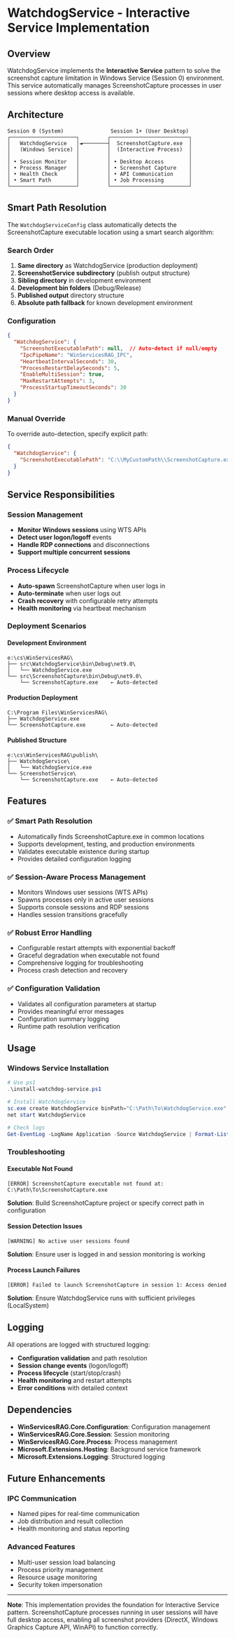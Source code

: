 # WatchdogService - Interactive Service Implementation

## Overview

WatchdogService implements the **Interactive Service** pattern to solve the screenshot capture limitation in Windows Service (Session 0) environment. This service automatically manages ScreenshotCapture processes in user sessions where desktop access is available.

## Architecture

```
Session 0 (System)               Session 1+ (User Desktop)
┌─────────────────────┐         ┌─────────────────────────┐
│   WatchdogService   │◄────────┤  ScreenshotCapture.exe  │
│   (Windows Service) │         │  (Interactive Process)  │
│                     │         │                         │
│ • Session Monitor   │         │ • Desktop Access        │
│ • Process Manager   │         │ • Screenshot Capture    │
│ • Health Check      │         │ • API Communication     │
│ • Smart Path        │         │ • Job Processing        │
└─────────────────────┘         └─────────────────────────┘
```

## Smart Path Resolution

The `WatchdogServiceConfig` class automatically detects the ScreenshotCapture executable location using a smart search algorithm:

### Search Order

1. **Same directory** as WatchdogService (production deployment)
2. **ScreenshotService subdirectory** (publish output structure)
3. **Sibling directory** in development environment
4. **Development bin folders** (Debug/Release)
5. **Published output** directory structure
6. **Absolute path fallback** for known development environment

### Configuration

```json
{
  "WatchdogService": {
    "ScreenshotExecutablePath": null,  // Auto-detect if null/empty
    "IpcPipeName": "WinServicesRAG_IPC",
    "HeartbeatIntervalSeconds": 30,
    "ProcessRestartDelaySeconds": 5,
    "EnableMultiSession": true,
    "MaxRestartAttempts": 3,
    "ProcessStartupTimeoutSeconds": 30
  }
}
```

### Manual Override

To override auto-detection, specify explicit path:

```json
{
  "WatchdogService": {
    "ScreenshotExecutablePath": "C:\\MyCustomPath\\ScreenshotCapture.exe"
  }
}
```

## Service Responsibilities

### Session Management
- **Monitor Windows sessions** using WTS APIs
- **Detect user logon/logoff** events
- **Handle RDP connections** and disconnections
- **Support multiple concurrent sessions**

### Process Lifecycle
- **Auto-spawn** ScreenshotCapture when user logs in
- **Auto-terminate** when user logs out
- **Crash recovery** with configurable retry attempts
- **Health monitoring** via heartbeat mechanism

### Deployment Scenarios

#### Development Environment
```
e:\cs\WinServicesRAG\
├── src\WatchdogService\bin\Debug\net9.0\
│   └── WatchdogService.exe
└── src\ScreenshotCapture\bin\Debug\net9.0\
    └── ScreenshotCapture.exe    ← Auto-detected
```

#### Production Deployment
```
C:\Program Files\WinServicesRAG\
├── WatchdogService.exe
└── ScreenshotCapture.exe        ← Auto-detected
```

#### Published Structure
```
e:\cs\WinServicesRAG\publish\
├── WatchdogService\
│   └── WatchdogService.exe
└── ScreenshotService\
    └── ScreenshotCapture.exe    ← Auto-detected
```

## Features

### ✅ Smart Path Resolution
- Automatically finds ScreenshotCapture.exe in common locations
- Supports development, testing, and production environments
- Validates executable existence during startup
- Provides detailed configuration logging

### ✅ Session-Aware Process Management
- Monitors Windows user sessions (WTS APIs)
- Spawns processes only in active user sessions
- Supports console sessions and RDP sessions
- Handles session transitions gracefully

### ✅ Robust Error Handling
- Configurable restart attempts with exponential backoff
- Graceful degradation when executable not found
- Comprehensive logging for troubleshooting
- Process crash detection and recovery

### ✅ Configuration Validation
- Validates all configuration parameters at startup
- Provides meaningful error messages
- Configuration summary logging
- Runtime path resolution verification

## Usage

### Windows Service Installation
```powershell
# Use ps1
.\install-watchdog-service.ps1

# Install WatchdogService
sc.exe create WatchdogService binPath="C:\Path\To\WatchdogService.exe" start=auto
net start WatchdogService

# Check logs
Get-EventLog -LogName Application -Source WatchdogService | Format-List
```

### Troubleshooting

#### Executable Not Found
```
[ERROR] ScreenshotCapture executable not found at: C:\Path\To\ScreenshotCapture.exe
```
**Solution**: Build ScreenshotCapture project or specify correct path in configuration

#### Session Detection Issues
```
[WARNING] No active user sessions found
```
**Solution**: Ensure user is logged in and session monitoring is working

#### Process Launch Failures
```
[ERROR] Failed to launch ScreenshotCapture in session 1: Access denied
```
**Solution**: Ensure WatchdogService runs with sufficient privileges (LocalSystem)

## Logging

All operations are logged with structured logging:
- **Configuration validation** and path resolution
- **Session change events** (logon/logoff)
- **Process lifecycle** (start/stop/crash)
- **Health monitoring** and restart attempts
- **Error conditions** with detailed context

## Dependencies

- **WinServicesRAG.Core.Configuration**: Configuration management
- **WinServicesRAG.Core.Session**: Session monitoring
- **WinServicesRAG.Core.Process**: Process management
- **Microsoft.Extensions.Hosting**: Background service framework
- **Microsoft.Extensions.Logging**: Structured logging

## Future Enhancements

### IPC Communication
- Named pipes for real-time communication
- Job distribution and result collection
- Health monitoring and status reporting

### Advanced Features
- Multi-user session load balancing
- Process priority management
- Resource usage monitoring
- Security token impersonation

---

**Note**: This implementation provides the foundation for Interactive Service pattern. ScreenshotCapture processes running in user sessions will have full desktop access, enabling all screenshot providers (DirectX, Windows Graphics Capture API, WinAPI) to function correctly.
